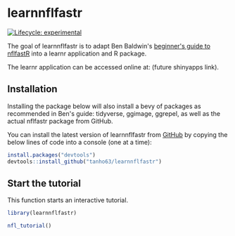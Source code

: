 
# learnnflfastr

<!-- badges: start -->
[![Lifecycle: experimental](https://img.shields.io/badge/lifecycle-experimental-orange.svg)](https://www.tidyverse.org/lifecycle/#experimental)
<!-- badges: end -->

The goal of learnnflfastr is to adapt Ben Baldwin's [beginner's guide to nflfastR](https://github.com/guga31bb/nflfastR-data/blob/master/man/beginners_guide.md) into a learnr application and R package. 

The learnr application can be accessed online at: (future shinyapps link).

## Installation

Installing the package below will also install a bevy of packages as recommended in Ben's guide: tidyverse, ggimage, ggrepel, as well as the actual nflfastr package from GitHub. 

You can install the latest version of learnnflfastr from [GitHub](http://github.com/tanho63/learnnflfastr) by copying the below lines of code into a console (one at a time):

``` r
install.packages("devtools")
devtools::install_github("tanho63/learnnflfastr")
```

## Start the tutorial

This function starts an interactive tutorial. 

``` r
library(learnnflfastr)

nfl_tutorial()

```

